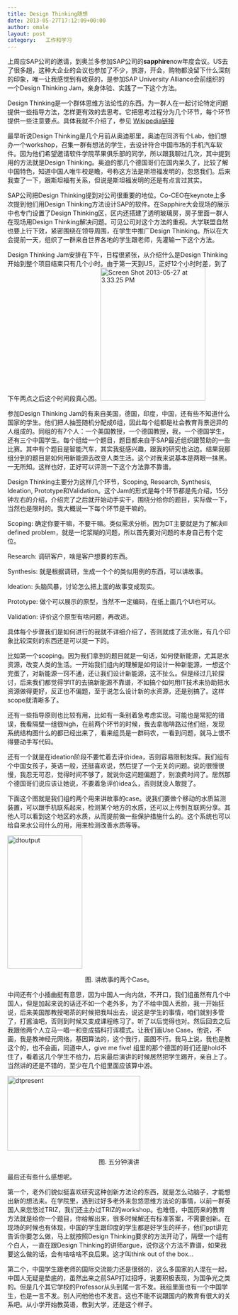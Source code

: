 ```yaml
---
title: Design Thinking随想
date: 2013-05-27T17:12:09+00:00
author: omale
layout: post
category:   工作和学习  
---
```

上周应SAP公司的邀请，到奥兰多参加SAP公司的**sapphire**now年度会议。US去了很多趟，这种大企业的会议也参加了不少，旅游，开会，购物都没留下什么深刻的印象，唯一让我感觉到有收获的，是参加SAP University Alliance会前组织的一个Design Thinking Jam，亲身体验、实践了一下这个方法。

Design Thinking是一个群体思维方法论性的东西。为一群人在一起讨论特定问题提供一些指导方法，怎样更有效的去思考。它把思考过程分为几个环节，每个环节提供一些注意要点。具体我就不介绍了，参见 [Wikipedia链接](http://en.wikipedia.org/wiki/Design_thinking)

最早听说Design Thinking是几个月前从奥迪那里，奥迪在同济有个Lab，他们想办一个workshop，召集一群有想法的学生，去设计符合中国市场的手机汽车软件。因为他们希望邀请软件学院苹果俱乐部的同学，所以跟我聊过几次，其中提到用的方法就是Design Thinking。奥迪的那几个德国哥们在国内呆久了，比较了解中国特色，知道中国人唯牛校是瞻，号称这方法是斯坦福发明的，忽悠我们。后来我查了一下，跟斯坦福有关系，但说是斯坦福发明的还是有点言过其实。

SAP公司把Design Thinking提到对公司很重要的地位。Co-CEO在keynote上多次提到他们用Design Thinking方法设计SAP的软件。在Sapphire大会现场的展示中也专门设置了Design Thinking区，区内还搭建了透明玻璃房，房子里面一群人在现场用Design Thinking解决问题。可见公司对这个方法的重视。大学联盟自然也要上行下效，紧密围绕在领导周围，在学生中推广Design Thinking。所以在大会提前一天，组织了一群来自世界各地的学生跟老师，先灌输一下这个方法。

Design Thinking Jam安排在下午，日程很紧张，从介绍什么是Design Thinking开始到整个项目结束只有几个小时。由于第一天到US，正好12个小时时差，到了下午两点之后这个时间段真心困。[<img class="aligncenter size-medium wp-image-10887" alt="Screen Shot 2013-05-27 at 3.33.25 PM" src="/uploads/2013/05/Screen-Shot-2013-05-27-at-3.33.25-PM-237x300.png" width="237" height="300"  />](/uploads/2013/05/Screen-Shot-2013-05-27-at-3.33.25-PM.png)

参加Design Thinking Jam的有来自美国，德国，印度，中国，还有些不知道什么国家的学生。他们把人抽签随机分配成6组，因此每个组都是社会教育背景迥异的人组成的。同组的有7个人：一个美国教授，一个德国教授，我，一个德国学生，还有三个中国学生。每个组给一个题目，题目都来自于SAP最近组织跟赞助的一些比赛。其中有个题目是智能汽车，其实我挺感兴趣，跟我的研究也沾边。结果我那组分到的题目是如何用新能源去改变人类生活。这个对我来说基本是两眼一抹黑。一无所知。这样也好，正好可以评测一下这个方法靠不靠谱。

Design Thinking主要分为这样几个环节，Scoping, Research, Synthesis, Ideation, Prototype和Validation。这个Jam的形式是每个环节都是先介绍，15分钟左右的介绍，介绍完了之后就开始动手实干，围绕分给你的题目，实际做一下，当然也是限时的。我大概说一下每个环节是干嘛的。

Scoping: 确定你要干嘛，不要干嘛。类似需求分析。因为DT主要就是为了解决ill defined problem，就是一坨浆糊的问题，所以首先要对问题的本身自己有个定位。

Research: 调研客户，啥是客户想要的东西。

Synthesis: 就是根据调研，生成一个个的类似用例的东西，可以讲故事。

Ideation: 头脑风暴，讨论怎么把上面的故事变成现实。

Prototype: 做个可以展示的原型，当然不一定编码，在纸上画几个UI也可以。

Validation: 评价这个原型有啥问题，再改进。

具体每个步骤我们是如何进行的我就不详细介绍了，否则就成了流水账，有几个印象比较深刻的东西还是可以提一下的。

比如第一个scoping。因为我们拿到的题目就是一句话，如何使新能源，尤其是水资源，改变人类的生活。一开始我们组内的理解是如何设计一种新能源，一想这个完蛋了，对新能源一窍不通，还让我们设计新能源，这不扯么。但是经过几轮探讨，后来我们都觉得学IT的去搞新能源不靠谱，不如搞个如何用IT技术来协助把水资源做得更好，反正也不偏题，至于说怎么设计新的水资源，还是别搞了。这样scope就清晰多了。

还有一些指导原则也比较有用，比如有一条别着急考虑实现。可能也是常犯的错误，我看隔壁一组很high，在前两个环节的时候，我去拿咖啡路过他们组，发现系统结构图什么的都已经出来了，看来组员是一群码农，一看到问题，就马上恨不得要动手写代码。

还有一个就是在ideation阶段不要忙着去评价idea，否则容易限制发挥。我们组有个中国女孩子，英语一般，还挺喜欢说，然后提了一个无关的问题。说的很慢很慢，我忍无可忍，觉得时间不够了，就说你这问题偏题了，别浪费时间了。居然那个德国哥们说应该让她说，不要着急评价idea么，否则就没人敢提了。

下面这个图就是我们组的两个用来讲故事的case。说我们要做个移动的水质监测装置，可以跟手机联系起来，检测某个地方的水质，还可以上传到互联网分享。其他人可以看到这个地区的水质，从而提前做一些保护措施什么的。这个系统也可以给自来水公司什么的用，用来检测改善水质等等。

<img class="aligncenter size-medium wp-image-10877" alt="dtoutput" src="/uploads/2013/05/WP_20130513_029-169x300.jpg" width="169" height="300"  />

<p style="text-align: center;">
  图. 讲故事的两个Case。
</p>

中间还有个小插曲挺有意思，因为中国人一向内敛，不开口，我们组虽然有几个中国人，但是加起来说的话还不如一个老外多，为了不给中国人丢脸，我一开始狂说，后来美国那教授喝茶的时候把我叫出去，说这是学生的事情，咱们就别多管了，打酱油吧，否则到时候又变成课程练习了。听了以后觉得也对。然后回去之后我跟他两个人立马一唱一和变成插科打诨模式。让我们画Use Case，他说，不画，我是教神经元网络，基因算法的，这个我行，画图不行。我马上说，我也是教这个的，也不会画，同道中人，give me five! 组里的那个德国的哥们还是hold不住了，看着这几个学生不给力，后来最后演讲的时候居然把学生踢开，亲自上了。当然讲的还是不错的，至少在几个组里面应该算中游。

[<img class="aligncenter size-medium wp-image-10878" alt="dtpresent" src="/uploads/2013/05/WP_20130513_028-300x169.jpg" width="300" height="169"  />](/uploads/2013/05/WP_20130513_028.jpg)

<p style="text-align: center;">
  图. 五分钟演讲
</p>

 

最后还有些什么感想呢。

第一个，老外们貌似挺喜欢研究这种创新方法论的东西，就是怎么动脑子，才能想出新的想法来。在学院里，遇到过好多老外来忽悠思维方法论的事情，以前一群英国人来忽悠过TRIZ，我们还主办过TRIZ的workshop。也难怪，中国历来的教育方法就是给你一个题目，你给解出来，很多时候解还有标准答案，不需要创新。在现场的时候也有体现，中国的学生跟印度的学生都是好学生的样子，他们ppt讲完告诉你要怎么做，马上就按照Design Thinking要求的方法开动了，隔壁一个组有个白人，一直在跟Design Thinking的讲师argue，说你这个方法不靠谱，如果我要这么做的话，会有啥啥啥不良后果。这才叫think out of the box&#8230;

第二个，中国学生跟老师的国际交流能力还是很弱的，这么多国家的人混在一起，中国人无疑是垫底的，虽然出来之前SAP打过招呼，说要积极表现，为国争光之类的。但是几个其它学校的Professor从头到尾一言不发。我组里面也有一个中国学生，也是一言不发。别人问他他也不发言。这也不能不说跟国内的教育有很大的关系吧。从小学开始教英语，教到大学，还是这个样子。